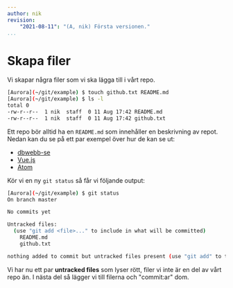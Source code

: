 ```yaml
---
author: nik
revision:
    "2021-08-11": "(A, nik) Första versionen."
...
```

Skapa filer
==================================

Vi skapar några filer som vi ska lägga till i vårt repo.

```bash
[Aurora](~/git/example) $ touch github.txt README.md
[Aurora](~/git/example) $ ls -l
total 0
-rw-r--r--  1 nik  staff  0 11 Aug 17:42 README.md
-rw-r--r--  1 nik  staff  0 11 Aug 17:42 github.txt
```

Ett repo bör alltid ha en `README.md` som innehåller en beskrivning av repot. Nedan kan du se på ett par exempel över hur de kan se ut:

* [dbwebb-se](https://github.com/dbwebb-se/website)
* [Vue.js](https://github.com/vuejs/vue)
* [Atom](https://github.com/atom/atom)

Kör vi en ny `git status` så får vi följande output:

```bash
[Aurora](~/git/example) $ git status
On branch master

No commits yet

Untracked files:
  (use "git add <file>..." to include in what will be committed)
	README.md
	github.txt

nothing added to commit but untracked files present (use "git add" to track)
```

Vi har nu ett par **untracked files** som lyser rött, filer vi inte är en del av vårt repo än. I nästa del så lägger vi till filerna och "commit:ar" dom.
